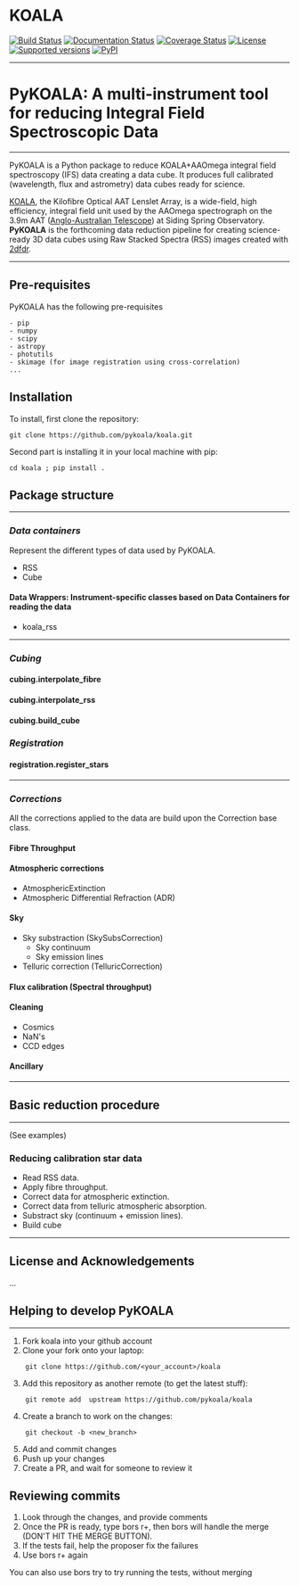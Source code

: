 # KOALA
[![Build Status](https://travis-ci.com/pykoala/koala.svg?branch=master)](https://travis-ci.com/pykoala/koala)
[![Documentation Status](https://readthedocs.org/projects/pykoala/badge/?version=latest)](https://pykoala.readthedocs.io/en/latest/?badge=latest)
[![Coverage Status](https://codecov.io/github/pykoala/koala/coverage.svg?branch=master)](https://codecov.io/github/pykoala/koala?branch=master)
[![License](https://img.shields.io/pypi/l/pykoala-ifs.svg)](https://pypi.python.org/pypi/pykoala-ifs/)
[![Supported versions](https://img.shields.io/pypi/pyversions/pykoala-ifs.svg)](https://pypi.python.org/pypi/pykoala-ifs/)
[![PyPI](https://img.shields.io/pypi/status/pykoala-ifs.svg)](https://pypi.python.org/pypi/pykoala-ifs/)

---------------------------------------------

# PyKOALA: A multi-instrument tool for reducing Integral Field Spectroscopic Data


---

PyKOALA is a Python package to reduce KOALA+AAOmega integral field spectroscopy (IFS) data creating a data cube. It produces full calibrated (wavelength, flux and astrometry) data cubes ready for science.

[KOALA][koala_website], the Kilofibre Optical AAT Lenslet Array, is a wide-field, high efficiency, integral field unit used by the 
AAOmega spectrograph on the 3.9m AAT ([Anglo-Australian Telescope][aat_website]) at Siding Spring Observatory. **PyKOALA** is the forthcoming data reduction pipeline for 
creating science-ready 3D data cubes using Raw Stacked Spectra (RSS) images created with [2dfdr][2dfdr_website].

[koala_website]: https://aat.anu.edu.au/science/instruments/current/koala/overview
[aat_website]: https://aat.anu.edu.au/about-us/AAT
[2dfdr_website]: https://aat.anu.edu.au/science/instruments/current/AAOmega/reduction


---
## Pre-requisites

PyKOALA has the following pre-requisites 

```
- pip
- numpy
- scipy
- astropy
- photutils
- skimage (for image registration using cross-correlation)
...
```


## Installation

To install, first clone the repository:

```
git clone https://github.com/pykoala/koala.git
```

Second part is installing it in your local machine with pip:

```
cd koala ; pip install . 
```

## Package structure

---

### *Data containers*
Represent the different types of data used by PyKOALA.
- RSS
- Cube
#### Data Wrappers: Instrument-specific classes based on Data Containers for reading the data
- koala_rss

---

### *Cubing*
#### cubing.interpolate_fibre
#### cubing.interpolate_rss
#### cubing.build_cube

### *Registration*
#### registration.register_stars

---


### *Corrections*

All the corrections applied to the data are build upon the Correction base class.

#### Fibre Throughput
#### Atmospheric corrections
- AtmosphericExtinction
- Atmospheric Differential Refraction (ADR)
#### Sky
- Sky substraction (SkySubsCorrection)
  - Sky continuum
  - Sky emission lines
- Telluric correction (TelluricCorrection)
#### Flux calibration (Spectral throughput)
#### Cleaning
- Cosmics
- NaN's
- CCD edges

#### Ancillary

---

## Basic reduction procedure

---
(See examples)

### Reducing calibration star data

- Read RSS data.
- Apply fibre throughput.
- Correct data for atmospheric extinction.
- Correct data from telluric atmospheric absorption.
- Substract sky (continuum + emission lines).
- Build cube


---

## License and Acknowledgements

...


## Helping to develop PyKOALA 
---------------------------------------------
1. Fork koala into your github account
2. Clone your fork onto your laptop:
```
    git clone https://github.com/<your_account>/koala
```
3. Add this repository as another remote (to get the latest stuff):
```
    git remote add  upstream https://github.com/pykoala/koala
```
4. Create a branch to work on the changes:
```
    git checkout -b <new_branch>
```
5. Add and commit changes
6. Push up your changes
7. Create a PR, and wait for someone to review it

Reviewing commits
---------------------------------------------
1. Look through the changes, and provide comments
2. Once the PR is ready, type bors r+, then bors will handle the merge (DON'T
   HIT THE MERGE BUTTON).
3. If the tests fail, help the proposer fix the failures
4. Use bors r+ again

You can also use bors try to try running the tests, without merging

<!---[![Version](https://img.shields.io/pypi/v/pykoala-ifs.svg)](https://pypi.python.org/pypi/pykoala-ifs/) --->
<!---[![Wheel](https://img.shields.io/pypi/wheel/pykoala-ifs.svg)](https://pypi.python.org/pypi/pykoala-ifs/) --->
<!---[![Format](https://img.shields.io/pypi/format/pykoala-ifs.svg)](https://pypi.python.org/pypi/pykoala-ifs/) --->
<!---[![Supported implemntations](https://img.shields.io/pypi/implementation/pykoala-ifs.svg)](https://pypi.python.org/pypi/pykoala-ifs/)--->